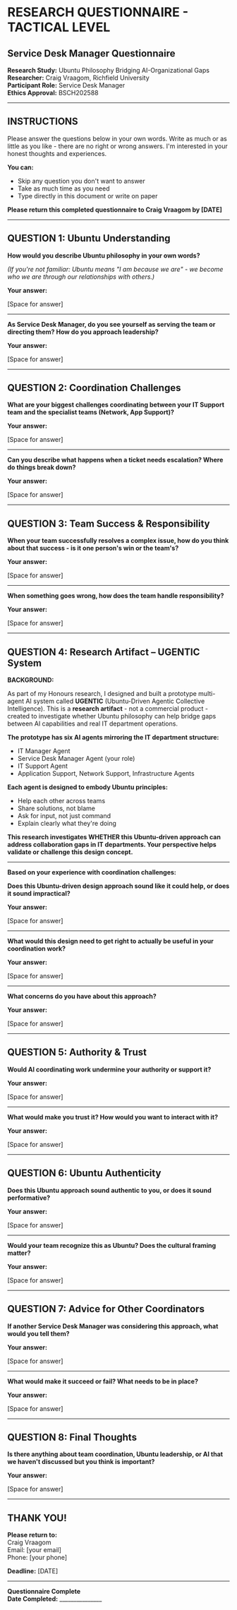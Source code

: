 # RESEARCH QUESTIONNAIRE - TACTICAL LEVEL
## Service Desk Manager Questionnaire

**Research Study:** Ubuntu Philosophy Bridging AI-Organizational Gaps  
**Researcher:** Craig Vraagom, Richfield University  
**Participant Role:** Service Desk Manager  
**Ethics Approval:** BSCH202588

---

## INSTRUCTIONS

Please answer the questions below in your own words. Write as much or as little as you like - there are no right or wrong answers. I'm interested in your honest thoughts and experiences.

**You can:**
- Skip any question you don't want to answer
- Take as much time as you need
- Type directly in this document or write on paper

**Please return this completed questionnaire to Craig Vraagom by [DATE]**

---

## QUESTION 1: Ubuntu Understanding

**How would you describe Ubuntu philosophy in your own words?**

*(If you're not familiar: Ubuntu means "I am because we are" - we become who we are through our relationships with others.)*

**Your answer:**

[Space for answer]

---

**As Service Desk Manager, do you see yourself as serving the team or directing them? How do you approach leadership?**

**Your answer:**

[Space for answer]

---

## QUESTION 2: Coordination Challenges

**What are your biggest challenges coordinating between your IT Support team and the specialist teams (Network, App Support)?**

**Your answer:**

[Space for answer]

---

**Can you describe what happens when a ticket needs escalation? Where do things break down?**

**Your answer:**

[Space for answer]

---

## QUESTION 3: Team Success & Responsibility

**When your team successfully resolves a complex issue, how do you think about that success - is it one person's win or the team's?**

**Your answer:**

[Space for answer]

---

**When something goes wrong, how does the team handle responsibility?**

**Your answer:**

[Space for answer]

---

## QUESTION 4: Research Artifact – UGENTIC System

**BACKGROUND:**

As part of my Honours research, I designed and built a prototype multi-agent AI system called **UGENTIC** (Ubuntu-Driven Agentic Collective Intelligence). This is a **research artifact** - not a commercial product - created to investigate whether Ubuntu philosophy can help bridge gaps between AI capabilities and real IT department operations.

**The prototype has six AI agents mirroring the IT department structure:**
- IT Manager Agent
- Service Desk Manager Agent (your role)
- IT Support Agent
- Application Support, Network Support, Infrastructure Agents

**Each agent is designed to embody Ubuntu principles:**
- Help each other across teams
- Share solutions, not blame
- Ask for input, not just command
- Explain clearly what they're doing

**This research investigates WHETHER this Ubuntu-driven approach can address collaboration gaps in IT departments. Your perspective helps validate or challenge this design concept.**

---

**Based on your experience with coordination challenges:**

**Does this Ubuntu-driven design approach sound like it could help, or does it sound impractical?**

**Your answer:**

[Space for answer]

---

**What would this design need to get right to actually be useful in your coordination work?**

**Your answer:**

[Space for answer]

---

**What concerns do you have about this approach?**

**Your answer:**

[Space for answer]

---

## QUESTION 5: Authority & Trust

**Would AI coordinating work undermine your authority or support it?**

**Your answer:**

[Space for answer]

---

**What would make you trust it? How would you want to interact with it?**

**Your answer:**

[Space for answer]

---

## QUESTION 6: Ubuntu Authenticity

**Does this Ubuntu approach sound authentic to you, or does it sound performative?**

**Your answer:**

[Space for answer]

---

**Would your team recognize this as Ubuntu? Does the cultural framing matter?**

**Your answer:**

[Space for answer]

---

## QUESTION 7: Advice for Other Coordinators

**If another Service Desk Manager was considering this approach, what would you tell them?**

**Your answer:**

[Space for answer]

---

**What would make it succeed or fail? What needs to be in place?**

**Your answer:**

[Space for answer]

---

## QUESTION 8: Final Thoughts

**Is there anything about team coordination, Ubuntu leadership, or AI that we haven't discussed but you think is important?**

**Your answer:**

[Space for answer]

---

## THANK YOU!

**Please return to:**  
Craig Vraagom  
Email: [your email]  
Phone: [your phone]

**Deadline:** [DATE]

---

**Questionnaire Complete**  
**Date Completed:** _______________
